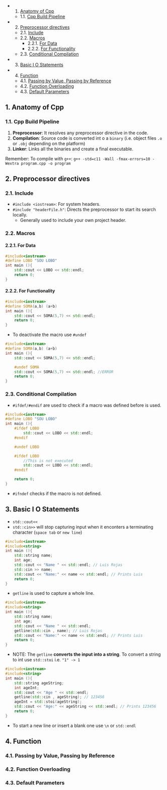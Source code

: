 <!-- vscode-markdown-toc -->
* 1. [Anatomy of Cpp](#AnatomyofCpp)
	* 1.1. [Cpp Build Pipeline](#CppBuildPipeline)
* 2. [Preprocessor directives](#Preprocessordirectives)
	* 2.1. [Include](#Include)
	* 2.2. [Macros](#Macros)
		* 2.2.1. [For Data](#ForData)
		* 2.2.2. [For Functionality](#ForFunctionality)
	* 2.3. [Conditional Compilation](#ConditionalCompilation)
* 3. [Basic I O Statements](#BasicIOStatements)
* 4. [Function](#Function)
	* 4.1. [Passing by Value, Passing by Reference](#PassingbyValuePassingbyReference)
	* 4.2. [Function Overloading](#FunctionOverloading)
	* 4.3. [Default Parameters](#DefaultParameters)

<!-- vscode-markdown-toc-config
	numbering=true
	autoSave=true
	/vscode-markdown-toc-config -->
<!-- /vscode-markdown-toc -->

##  1. <a name='AnatomyofCpp'></a>Anatomy of Cpp

###  1.1. <a name='CppBuildPipeline'></a>Cpp Build Pipeline
1. **Preprocessor**: It resolves any preprocessor directive in the code.
2. **Compilation**: Source code is converted int o a `binary` (i.e. object files `.o` or `.obj` depending on the platform)
3. **Linker**: Links all the binaries and create a final executable.

Remember: To compile with `g++`:
`g++ -std=c11 -Wall -fmax-errors=10 -Wextra program.cpp -o program`

##  2. <a name='Preprocessordirectives'></a>Preprocessor directives

###  2.1. <a name='Include'></a>Include
- `#include <iostream>`: For system headers.
- `#include "headerFile.h"`: Directs the preprocessor to start its search locally.
	- Generally used to include your own project header.

###  2.2. <a name='Macros'></a>Macros

####  2.2.1. <a name='ForData'></a>For Data

``` cpp
#include<iostream>
#define LOBO "SOU LOBO"
int main (){
    std::cout << LOBO << std::endl;
    return 0;
}
```

####  2.2.2. <a name='ForFunctionality'></a>For Functionality

``` cpp
#include<iostream>
#define SOMA(a,b) (a+b)
int main (){
    std::cout << SOMA(5,7) << std::endl;
    return 0;
}
```

- To deactivate the macro use `#undef `

``` cpp
#include<iostream>
#define SOMA(a,b) (a+b)
int main (){
    std::cout << SOMA(5,7) << std::endl;

    #undef SOMA
    std::cout << SOMA(5,7) << std::endl; //ERROR
    return 0;
}
```
###  2.3. <a name='ConditionalCompilation'></a>Conditional Compilation 
- `#ifdef/#endif` are used to check if a macro was defined before is used.

``` cpp
#include<iostream>
#define LOBO "SOU LOBO"
int main (){
    #ifdef LOBO
		std::cout << LOBO << std::endl;
	#endif

	#undef LOBO

	#ifdef LOBO
		//This is not executed
		std::cout << LOBO << std::endl;
	#endif

    return 0;
}
```

- `#ifndef` checks if the macro is not defined.

##  3. <a name='BasicIOStatements'></a>Basic I O Statements
- `std::cout<<` 
- `std::cin>>` will stop capturing input when it enconters a terminating character (`space tab` or `new line`)

``` cpp
#include<iostream>
#include<string>
int main (){
    std::string name;
    int age;
    std::cout << "Name " << std::endl; // Luis Rojas
    std::cin >> name;
    std::cout << "Name:" << name << std::endl; // Prints Luis
    return 0;
}
```

- `getline` is used to capture a whole line.
``` cpp
#include<iostream>
#include<string>
int main (){
    std::string name;
    int age;
    std::cout << "Name " << std::endl;
    getline(std::cin , name); // Luis Rojas
    std::cout << "Name:" << name << std::endl; // Prints Luis
    return 0;
}
```
-  NOTE: The `getline` **converts the input into a string**. To convert a string to int use `std::stoi` i.e. `"1" -> 1`
``` cpp
#include<iostream>
#include<string>
int main (){
    std::string ageString;
    int ageInt;
    std::cout << "Age " << std::endl;
    getline(std::cin , ageString); // 123456
	ageInt = std::stoi(ageString);
    std::cout << "Age:" << ageString << std::endl; // Prints 123456
    return 0;
}
```

- To start a new line or insert a blank one use `\n` or `std::endl`


##  4. <a name='Function'></a>Function


###  4.1. <a name='PassingbyValuePassingbyReference'></a>Passing by Value, Passing by Reference


###  4.2. <a name='FunctionOverloading'></a>Function Overloading


###  4.3. <a name='DefaultParameters'></a>Default Parameters


